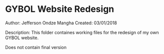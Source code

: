 # GYBOL Website Redesign

Author: Jefferson Ondze Mangha
Created: 03/01/2018

Description: This folder containes working files for the redesign of my own GYBOL website.

Does not contain final version
